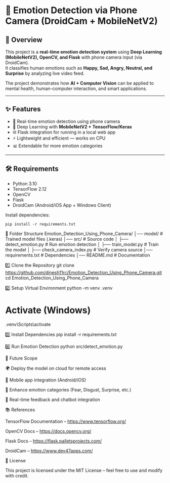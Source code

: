# 📸 Emotion Detection via Phone Camera (DroidCam + MobileNetV2)

## 📖 Overview
This project is a **real-time emotion detection system** using **Deep Learning (MobileNetV2), OpenCV, and Flask** with phone camera input (via DroidCam).  
It classifies human emotions such as **Happy, Sad, Angry, Neutral, and Surprise** by analyzing live video feed.  

The project demonstrates how **AI + Computer Vision** can be applied to mental health, human-computer interaction, and smart applications.

---

## ✨ Features
- 🎥 Real-time emotion detection using phone camera  
- 🤖 Deep Learning with **MobileNetV2 + TensorFlow/Keras**  
- 🌐 Flask integration for running in a local web app  
- ⚡ Lightweight and efficient — works on CPU  
- 📊 Extendable for more emotion categories  

---

## 🛠 Requirements
- Python 3.10  
- TensorFlow 2.12  
- OpenCV  
- Flask  
- DroidCam (Android/iOS App + Windows Client)  

Install dependencies:
```
pip install -r requirements.txt
```
📂 Folder Structure
Emotion_Detection_Using_Phone_Camera/
│── model/                  # Trained model files (.keras)
│── src/                    # Source code
│   ├── detect_emotion.py   # Run emotion detection
│   ├── train_model.py      # Train the model
│   ├── check_camera_index.py # Verify camera source
│── requirements.txt        # Dependencies
│── README.md               # Documentation

1️⃣ Clone the Repository
git clone https://github.com/dinesh11rc/Emotion_Detection_Using_Phone_Camera.git
cd Emotion_Detection_Using_Phone_Camera

2️⃣ Setup Virtual Environment
python -m venv .venv
# Activate (Windows)
.venv\Scripts\activate

3️⃣ Install Dependencies
pip install -r requirements.txt

4️⃣ Run Emotion Detection
python src/detect_emotion.py

🔮 Future Scope

🌍 Deploy the model on cloud for remote access

📱 Mobile app integration (Android/iOS)

🧠 Enhance emotion categories (Fear, Disgust, Surprise, etc.)

💬 Real-time feedback and chatbot integration

📚 References

TensorFlow Documentation – https://www.tensorflow.org/

OpenCV Docs – https://docs.opencv.org/

Flask Docs – https://flask.palletsprojects.com/

DroidCam – https://www.dev47apps.com/

📝 License

This project is licensed under the MIT License – feel free to use and modify with credit.


